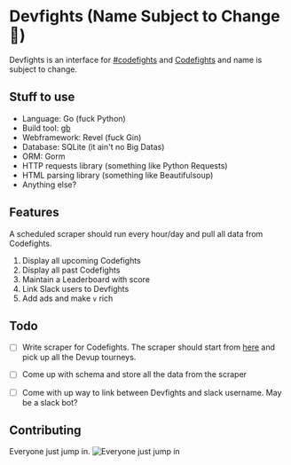 # Devfights (Name Subject to Change 👀)

Devfights is an interface for [#codefights](https://dev-s.slack.com/messages/codefights/) and [Codefights](codefights.com) and name is subject to change.

## Stuff to use

- Language: Go (fuck Python)
- Build tool: [gb](https://getgb.io)
- Webframework: Revel (fuck Gin)
- Database: SQLite (it ain't no Big Datas)
- ORM: Gorm
- HTTP requests library (something like Python Requests)
- HTML parsing library (something like Beautifulsoup)
- Anything else?

## Features

A scheduled scraper should run every hour/day and pull all data from Codefights.

1. Display all upcoming Codefights
2. Display all past Codefights
3. Maintain a Leaderboard with score
4. Link Slack users to Devfights 
5. Add ads and make `v` rich

## Todo 

 - [ ] Write scraper for Codefights. The scraper should start from [here](https://codefights.com/profile/avi/activity) and pick up all the Devup tourneys. 
 - [ ] Come up with schema and store all the data from the scraper
 - [ ] Come with up way to link between Devfights and slack username. May be a slack bot?


## Contributing

Everyone just jump in.
![Everyone just jump in](https://emoji.slack-edge.com/T06VBQ8SV/partyfrog/2898edf548e641e1.gif)

